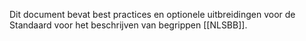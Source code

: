 Dit document bevat best practices en optionele uitbreidingen voor de Standaard voor het beschrijven van begrippen [[NLSBB]]. 
